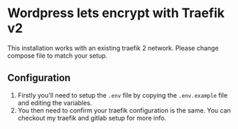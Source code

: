 # Wordpress lets encrypt with Traefik v2
This installation works with an existing traefik 2 network. Please change compose file to match your setup.

## Configuration
1. Firstly you'll need to setup the `.env` file by copying the `.env.example` file and editing the variables.
2. You then need to confirm your traefik configuration is the same. You can checkout my traefik and gitlab setup for more info.
